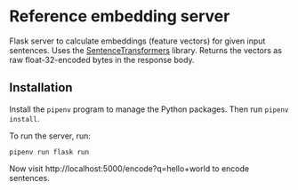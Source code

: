 # Reference embedding server

Flask server to calculate embeddings (feature vectors) for given input sentences. Uses the [SentenceTransformers](https://www.sbert.net/) library. Returns the vectors as raw float-32-encoded bytes in the response body.

## Installation

Install the `pipenv` program to manage the Python packages. Then run `pipenv install`.

To run the server, run:

    pipenv run flask run

Now visit http://localhost:5000/encode?q=hello+world to encode sentences.
